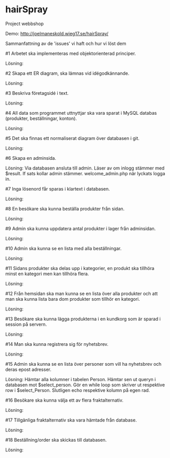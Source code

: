 # hairSpray
Project webbshop

Demo: http://joelmaneskold.wieg17.se/hairSpray/

Sammanfattning av de 'issues' vi haft och hur vi löst dem


#1 Arbetet ska implementeras med objektorienterad principer.

Lösning:



#2 Skapa ett ER diagram, ska lämnas vid idégodkännande. 

Lösning:


#3 Beskriva företagsidé i text.

Lösning:


#4 All data som programmet uttnyttjar ska vara sparat i MySQL databas (produkter, beställningar, konton).

Lösning:



#5 Det ska finnas ett normaliserat diagram över databasen i git.

Lösning: 



#6 Skapa en adminsida.

Lösning: 
Via databasen ansluta till admin. Läser av om inlogg stämmer med $result. If sats kollar admin stämmer. welcome_admin.php när lyckats logga in.  

#7 Inga lösenord får sparas i klartext i databasen.

Lösning:

#8 En besökare ska kunna beställa produkter från sidan.

Lösning:

#9 Admin ska kunna uppdatera antal produkter i lager från adminsidan.

Lösning:

#10 Admin ska kunna se en lista med alla beställningar.

Lösning:

#11 Sidans produkter ska delas upp i kategorier, en produkt ska tillhöra minst en kategori men kan tillhöra flera.

Lösning: 

#12 Från hemsidan ska man kunna se en lista över alla produkter och att man ska kunna lista bara dom produkter som tillhör en kategori.

Lösning: 



#13 Besökare ska kunna lägga produkterna i en kundkorg som är sparad i session på servern.

Lösning:



#14 Man ska kunna registrera sig för nyhetsbrev.

Lösning:


#15 Admin ska kunna se en lista över personer som vill ha nyhetsbrev och deras epost adresser.

Lösning: 
Hämtar alla kolumner i tabelen Person. Hämtar sen ut queryn i databasen mot $select_person. Gör en while loop som skriver ut respektive row i $select_Person. Slutligen echo respektive kolumn på egen rad. 

#16 Besökare ska kunna välja ett av flera fraktalternativ.

Lösning:


#17 Tillgänliga fraktalternativ ska vara hämtade från database.

Lösning:

#18 Beställning/order ska skickas till databasen.

Lösning:
